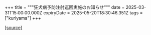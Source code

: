 +++
title = """狂犬病予防注射巡回実施のお知らせ"""
date = 2025-03-31T15:00:00.000Z
expiryDate = 2025-05-20T18:30:46.351Z
tags = ["kuriyama"]
+++


[[source]](https://www.town.kuriyama.hokkaido.jp/soshiki/44/206.html)
